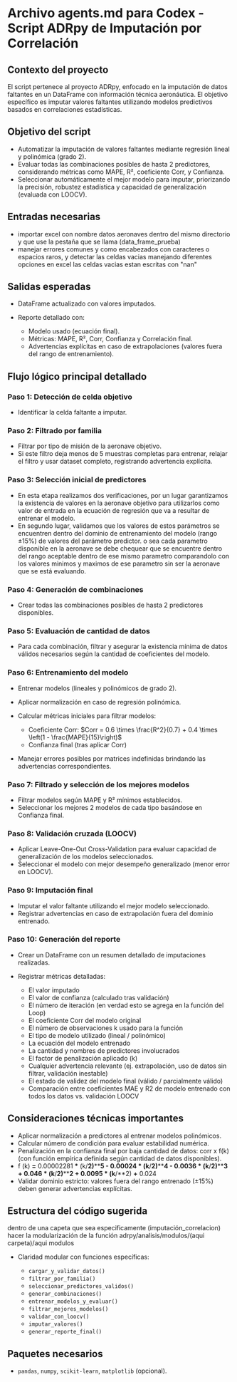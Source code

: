 # Archivo agents.md para Codex - Script ADRpy de Imputación por Correlación

## Contexto del proyecto

El script pertenece al proyecto ADRpy, enfocado en la imputación de datos faltantes en un DataFrame con información técnica aeronáutica. El objetivo específico es imputar valores faltantes utilizando modelos predictivos basados en correlaciones estadísticas.

## Objetivo del script

* Automatizar la imputación de valores faltantes mediante regresión lineal y polinómica (grado 2).
* Evaluar todas las combinaciones posibles de hasta 2 predictores, considerando métricas como MAPE, R², coeficiente Corr, y Confianza.
* Seleccionar automáticamente el mejor modelo para imputar, priorizando la precisión, robustez estadística y capacidad de generalización (evaluada con LOOCV).

## Entradas necesarias

* importar excel con nombre datos aeronaves dentro del mismo directorio y que use la pestaña que se llama (data\_frame\_prueba)
* manejar errores comunes y como encabezados con caracteres o espacios raros, y detectar las celdas vacias manejando diferentes opciones en excel las celdas vacias estan escritas con "nan"

## Salidas esperadas

* DataFrame actualizado con valores imputados.
* Reporte detallado con:

  * Modelo usado (ecuación final).
  * Métricas: MAPE, R², Corr, Confianza y Correlación final.
  * Advertencias explícitas en caso de extrapolaciones (valores fuera del rango de entrenamiento).

## Flujo lógico principal detallado

### Paso 1: Detección de celda objetivo

* Identificar la celda faltante a imputar.

### Paso 2: Filtrado por familia

* Filtrar por tipo de misión de la aeronave objetivo.
* Si este filtro deja menos de 5 muestras completas para entrenar, relajar el filtro y usar dataset completo, registrando advertencia explícita.

### Paso 3: Selección inicial de predictores

* En esta etapa realizamos dos verificaciones, por un lugar garantizamos la existencia de valores en la aeronave objetivo para utilizarlos como valor de entrada en la ecuación de regresión que va a resultar de entrenar el modelo.
* En segundo lugar, validamos que los valores de estos parámetros se encuentren dentro del dominio de entrenamiento del modelo (rango ±15%) de valores del parámetro predictor. o sea cada parametro disponible en la aeronave se debe chequear que se encuentre dentro del rango aceptable dentro de ese mismo parametro comparandolo con los valores minimos y maximos de ese parametro sin ser la aeronave que se está evaluando.

### Paso 4: Generación de combinaciones

* Crear todas las combinaciones posibles de hasta 2 predictores disponibles.

### Paso 5: Evaluación de cantidad de datos

* Para cada combinación, filtrar y asegurar la existencia mínima de datos válidos necesarios según la cantidad de coeficientes del modelo.

### Paso 6: Entrenamiento del modelo

* Entrenar modelos (lineales y polinómicos de grado 2).
* Aplicar normalización en caso de regresión polinómica.
* Calcular métricas iniciales para filtrar modelos:

  * Coeficiente Corr:
    $Corr = 0.6 \times \frac{R^2}{0.7} + 0.4 \times \left(1 - \frac{MAPE}{15}\right)$
  * Confianza final (tras aplicar Corr)
* Manejar errores posibles por matrices indefinidas brindando las advertencias correspondientes.

### Paso 7: Filtrado y selección de los mejores modelos

* Filtrar modelos según MAPE y R² mínimos establecidos.
* Seleccionar los mejores 2 modelos de cada tipo basándose en Confianza final.

### Paso 8: Validación cruzada (LOOCV)

* Aplicar Leave-One-Out Cross-Validation para evaluar capacidad de generalización de los modelos seleccionados.
* Seleccionar el modelo con mejor desempeño generalizado (menor error en LOOCV).

### Paso 9: Imputación final

* Imputar el valor faltante utilizando el mejor modelo seleccionado.
* Registrar advertencias en caso de extrapolación fuera del dominio entrenado.

### Paso 10: Generación del reporte

* Crear un DataFrame con un resumen detallado de imputaciones realizadas.
* Registrar métricas detalladas:&#x20;

  * El valor imputado
  * El valor de confianza (calculado tras validación)
  * El número de iteración (en verdad esto se agrega en la función del Loop)
  * El coeficiente Corr del modelo original
  * El número de observaciones k usado para la función
  * El tipo de modelo utilizado (lineal / polinómico)
  * La ecuación del modelo entrenado
  * La cantidad y nombres de predictores involucrados
  * El factor de penalización aplicado (k)
  * Cualquier advertencia relevante (ej. extrapolación, uso de datos sin filtrar, validación inestable)
  * El estado de validez del modelo final (válido / parcialmente válido)
  * Comparación entre coeficientes MAE y R2 de modelo entrenado con todos los datos vs. validación LOOCV   

## Consideraciones técnicas importantes

* Aplicar normalización a predictores al entrenar modelos polinómicos.
* Calcular número de condición para evaluar estabilidad numérica.
* Penalización en la confianza final por baja cantidad de datos: corr x f(k) (con función empírica definida según cantidad de datos disponibles).
* f (k) **=** 0.00002281 **\*** (k/**2)**\*\***5 **************************************************************************************************************************************************************************************************************-************************************************************************************************************************************************************************************************************** 0.00024 **************************************************************************************************************************************************************************************************************\*************************************************************************************************************************************************************************************************************** (k**/**2)**\*\***4 **************************************************************************************************************************************************************************************************************-************************************************************************************************************************************************************************************************************** 0.0036 **************************************************************************************************************************************************************************************************************\*************************************************************************************************************************************************************************************************************** (k**/**2)**\*\***3 **************************************************************************************************************************************************************************************************************+************************************************************************************************************************************************************************************************************** 0.046 **************************************************************************************************************************************************************************************************************\*************************************************************************************************************************************************************************************************************** (k**/**2)**\*\***2 **************************************************************************************************************************************************************************************************************+************************************************************************************************************************************************************************************************************** 0.0095 **************************************************************************************************************************************************************************************************************\*************************************************************************************************************************************************************************************************************** (k**/\*\*2) **+** 0.024
* Validar dominio estricto: valores fuera del rango entrenado (±15%) deben generar advertencias explícitas.

## Estructura del código sugerida

dentro de una capeta que sea especificamente (imputación\_correlacion) hacer la modularización de la función adrpy/analisis/modulos/(aqui carpeta)/aqui modulos

* Claridad modular con funciones específicas:

  * `cargar_y_validar_datos()`
  * `filtrar_por_familia()`
  * `seleccionar_predictores_validos()`
  * `generar_combinaciones()`
  * `entrenar_modelos_y_evaluar()`
  * `filtrar_mejores_modelos()`
  * `validar_con_loocv()`
  * `imputar_valores()`
  * `generar_reporte_final()`

## Paquetes necesarios

* `pandas`, `numpy`, `scikit-learn`, `matplotlib` (opcional).
